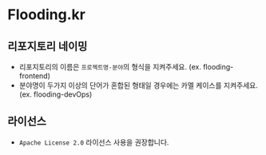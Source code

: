 # Flooding.kr
## 리포지토리 네이밍
- 리포지토리의 이름은 `프로젝트명-분야`의 형식을 지켜주세요. (ex. flooding-frontend)
- 분야명이 두가지 이상의 단어가 혼합된 형태일 경우에는 카멜 케이스를 지켜주세요. (ex. flooding-devOps)
## 라이선스
- `Apache License 2.0` 라이선스 사용을 권장합니다.
